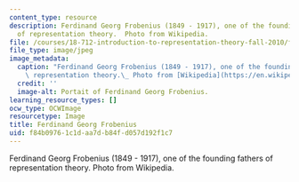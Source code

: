 ```yaml
---
content_type: resource
description: Ferdinand Georg Frobenius (1849 - 1917), one of the founding fathers
  of representation theory.  Photo from Wikipedia.
file: /courses/18-712-introduction-to-representation-theory-fall-2010/f84b09761c1daa7db84fd057d192f1c7_18-712f08.jpg
file_type: image/jpeg
image_metadata:
  caption: "Ferdinand Georg Frobenius (1849 - 1917), one of the founding fathers of\
    \ representation theory.\_ Photo from [Wikipedia](https://en.wikipedia.org/wiki/Ferdinand_Georg_Frobenius)."
  credit: ''
  image-alt: Portait of Ferdinand Georg Frobenius.
learning_resource_types: []
ocw_type: OCWImage
resourcetype: Image
title: Ferdinand Georg Frobenius
uid: f84b0976-1c1d-aa7d-b84f-d057d192f1c7
---
```

Ferdinand Georg Frobenius (1849 - 1917), one of the founding fathers of representation theory.  Photo from Wikipedia.

